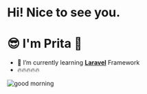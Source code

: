# Hi! Nice to see you. 
# 😎 I'm Prita 👋

<!--
**pritapuja/pritapuja** is a ✨ _special_ ✨ repository because its `README.md` (this file) appears on your GitHub profile.

Here are some ideas to get you started:

- 🔭 I’m currently working on ...
- 🌱 I’m currently learning ...
- 👯 I’m looking to collaborate on ...
- 🤔 I’m looking for help with ...
- 💬 Ask me about ...
- 📫 How to reach me: ...
- 😄 Pronouns: ...
- ⚡ Fun fact: ...
-->

- 🌱 I’m currently learning [**Laravel**](https://laravel.com) Framework
- 🔥🔥🔥🔥🔥

![good morning](https://media2.giphy.com/media/v1.Y2lkPTc5MGI3NjExeWgycmdpMG91OXFlN2xuZzRrc3IzaHR6cmZxYjc4eHk4eHN1cjR4aCZlcD12MV9pbnRlcm5hbF9naWZfYnlfaWQmY3Q9Zw/1X8XwNVmlhnkBugSBZ/giphy.gif)

